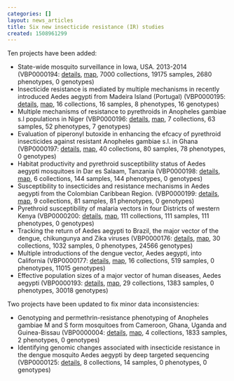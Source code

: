 ```yaml
---
categories: []
layout: news_articles
title: Six new insecticide resistance (IR) studies
created: 1508961299
---
```

<p>
Ten projects have been added:<br/>
<ul>
<li>State-wide mosquito surveillance in Iowa, USA. 2013-2014 (VBP0000194: <a href="/popbio/project?id=VBP0000194">details</a>, <a href="/popbio/map/?projectID=VBP0000194&view=abnd">map</a>, 7000 collections, 19175 samples, 2680 phenotypes, 0 genotypes)</li>
<li>Insecticide resistance is mediated by multiple mechanisms in recently introduced Aedes aegypti from Madeira Island (Portugal) (VBP0000195: <a href="/popbio/project?id=VBP0000195">details</a>, <a href="/popbio/map/?projectID=VBP0000195">map</a>, 16 collections, 16 samples, 8 phenotypes, 16 genotypes)</li>
<li>Multiple mechanisms of resistance to pyrethroids in Anopheles gambiae s.l populations in Niger (VBP0000196: <a href="/popbio/project?id=VBP0000196">details</a>, <a href="/popbio/map/?projectID=VBP0000196">map</a>, 7 collections, 63 samples, 52 phenotypes, 7 genotypes)</li>
<li>Evaluation of piperonyl butoxide in enhancing the efcacy of pyrethroid insecticides against resistant Anopheles gambiae s.l. in Ghana (VBP0000197: <a href="/popbio/project?id=VBP0000197">details</a>, <a href="/popbio/map/?projectID=VBP0000197">map</a>, 40 collections, 80 samples, 78 phenotypes, 0 genotypes)</li>
<li>Habitat productivity and pyrethroid susceptibility status of Aedes aegypti mosquitoes in Dar es Salaam, Tanzania (VBP0000198: <a href="/popbio/project?id=VBP0000198">details</a>, <a href="/popbio/map/?projectID=VBP0000198">map</a>, 6 collections, 144 samples, 144 phenotypes, 0 genotypes)</li>
<li>Susceptibility to insecticides and resistance mechanisms in Aedes aegypti from the Colombian Caribbean Region. (VBP0000199: <a href="/popbio/project?id=VBP0000199">details</a>, <a href="/popbio/map/?projectID=VBP0000199">map</a>, 9 collections, 81 samples, 81 phenotypes, 0 genotypes)</li>
<li>Pyrethroid susceptibility of malaria vectors in four Districts of western Kenya (VBP0000200: <a href="/popbio/project?id=VBP0000200">details</a>, <a href="/popbio/map/?projectID=VBP0000200">map</a>, 111 collections, 111 samples, 111 phenotypes, 0 genotypes)</li>
<li>Tracking the return of Aedes aegypti to Brazil, the major vector of the dengue, chikungunya and Zika viruses (VBP0000176: <a href="/popbio/project?id=VBP0000176">details</a>, <a href="/popbio/map/?projectID=VBP0000176">map</a>, 30 collections, 1032 samples, 0 phenotypes, 24566 genotypes)</li>
<li>Multiple introductions of the dengue vector, Aedes aegypti, into California (VBP0000177: <a href="/popbio/project?id=VBP0000177">details</a>, <a href="/popbio/map/?projectID=VBP0000177">map</a>, 16 collections, 519 samples, 0 phenotypes, 11015 genotypes)</li>
<li>Effective population sizes of a major vector of human diseases, Aedes aegypti (VBP0000193: <a href="/popbio/project?id=VBP0000193">details</a>, <a href="/popbio/map/?projectID=VBP0000193">map</a>, 29 collections, 1383 samples, 0 phenotypes, 30018 genotypes)</li>
</ul>
Two projects have been updated to fix minor data inconsistencies:<br/>
<ul>
<li>Genotyping and permethrin-resistance phenotyping of Anopheles gambiae M and S form mosquitoes from Cameroon, Ghana, Uganda and Guinea-Bissau (VBP0000004: <a href="/popbio/project?id=VBP0000004">details</a>, <a href="/popbio/map/?projectID=VBP0000004">map</a>, 4 collections, 1833 samples, 2 phenotypes, 0 genotypes)</li>
<li>Identifying genomic changes associated with insecticide resistance in the dengue mosquito Aedes aegypti by deep targeted sequencing (VBP0000125: <a href="/popbio/project?id=VBP0000125">details</a>, 8 collections, 14 samples, 0 phenotypes, 0 genotypes)</li>
</ul>
